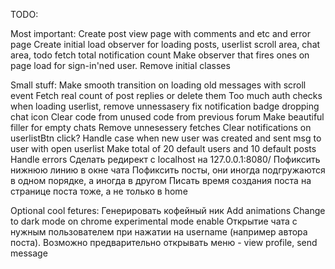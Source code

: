 TODO: 

Most important:
Create post view page with comments and etc and error page
Create initial load observer for loading posts, userlist scroll area, chat area, todo fetch total notification count
Make observer that fires ones on page load for sign-in'ned user. Remove initial classes


Small stuff:
Make smooth transition on loading old messages with scroll event
Fetch real count of post replies or delete them
Too much auth checks when loading userlist, remove unnessasery
fix notification badge dropping chat icon
Clear code from unused code from previous forum
Make beautiful filler for empty chats
Remove unnesessery fetches
Clear notifications on userlistBtn click?
Handle case when new user was created and sent msg to user with open userlist
Make total of 20 default users and 10 default posts
Handle errors
Cделать редирект с localhost на 127.0.0.1:8080/
Пофиксить нижнюю линию в окне чата
Пофиксить посты, они иногда подгружаются в одном порядке, а иногда в другом
Писать время создания поста на странице поста тоже, а не только в home


Optional cool fetures:
Генерировать кофейный ник
Add animations
Change to dark mode on chrome experimental mode enable
Открытие чата с нужным пользователем при нажатии на username (например автора поста). Возможно предварительно открывать меню - view profile, send message
